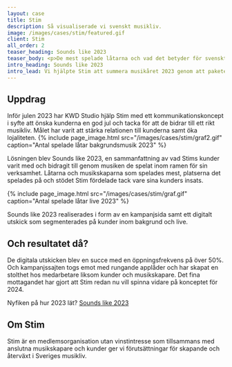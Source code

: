 ```yaml
---
layout: case
title: Stim
description: Så visualiserade vi svenskt musikliv.
image: /images/cases/stim/featured.gif
client: Stim
all_order: 2
teaser_heading: Sounds like 2023
teaser_body: <p>De mest spelade låtarna och vad det betyder för svenskt musikliv.</p>
intro_heading: Sounds like 2023
intro_lead: Vi hjälpte Stim att summera musikåret 2023 genom att paketera och visualisera data som en julhälsning till alla kunder. 
---
```


## Uppdrag 
Inför julen 2023 har KWD Studio hjälp Stim med ett kommunikationskoncept i syfte att önska kunderna en god jul och tacka för att de bidrar till ett rikt musikliv. Målet har varit att stärka relationen till kunderna samt öka lojaliteten.
{%
  include page_image.html
  src="/images/cases/stim/graf2.gif"
  caption="Antal spelade låtar bakgrundsmusik 2023"
%}

Lösningen blev Sounds like 2023, en sammanfattning av vad Stims kunder varit med och bidragit till genom musiken de spelat inom ramen för sin verksamhet. Låtarna och musikskaparna som spelades mest, platserna det spelades på och stödet Stim fördelade tack vare sina kunders insats. 

{%
  include page_image.html
  src="/images/cases/stim/graf.gif"
  caption="Antal spelade låtar live 2023"
%}

Sounds like 2023 realiserades i form av en kampanjsida samt ett digitalt utskick som segmenterades på kunder inom bakgrund och live. 

## Och resultatet då? 

De digitala utskicken blev en succe med en öppningsfrekvens på över 50%. Och kampanjssajten togs emot med rungande applåder och har skapat en stolthet hos medarbetare liksom kunder och musikskapare. 
Det fina mottagandet har gjort att Stim redan nu vill spinna vidare på konceptet för 2024. 

Nyfiken på hur 2023 lät? <a href="https://soundslike2023.se/">Sounds like 2023</a>

## Om Stim

Stim är en medlemsorganisation utan vinstintresse som tillsammans med anslutna musikskapare och kunder ger vi förutsättningar för skapande och återväxt i Sveriges musikliv.

